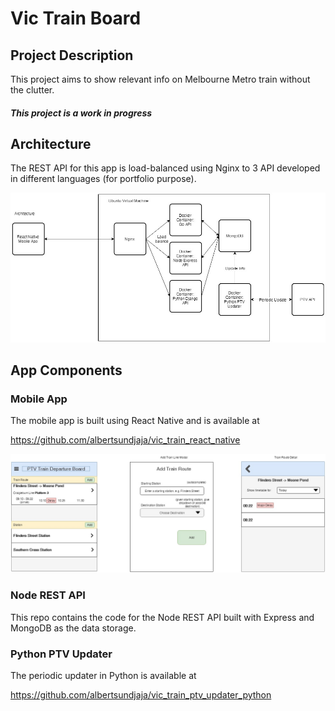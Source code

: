 # Vic Train Board

## Project Description

This project aims to show relevant info on Melbourne Metro train without the clutter.

##### This project is a work in progress

## Architecture

The REST API for this app is load-balanced using Nginx to 3 API developed in different languages (for portfolio purpose).

![architecture](assets/architecture.jpg)

## App Components

### Mobile App

The mobile app is built using React Native and is available at

https://github.com/albertsundjaja/vic_train_react_native

![mobile_app_wireframe](assets/mobile_app_wireframe.jpg)

### Node REST API

This repo contains the code for the Node REST API built with Express and MongoDB as the data storage.

### Python PTV Updater

The periodic updater in Python is available at

https://github.com/albertsundjaja/vic_train_ptv_updater_python